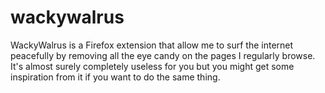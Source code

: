 # wackywalrus

WackyWalrus is a Firefox extension that allow me to surf the internet peacefully by removing all the eye candy on the pages I regularly browse. 
It's almost surely completely useless for you but you might get some inspiration from it if you want to do the same thing.
